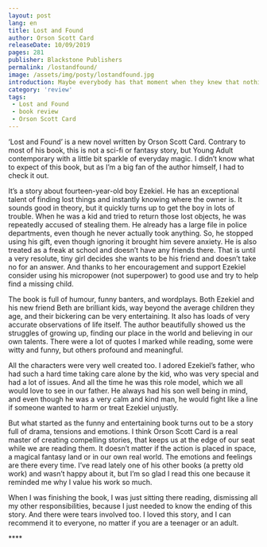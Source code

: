 ```yaml
---
layout: post
lang: en
title: Lost and Found
author: Orson Scott Card
releaseDate: 10/09/2019
pages: 281
publisher: Blackstone Publishers
permalink: /lostandfound/
image: /assets/img/posty/lostandfound.jpg
introduction: Maybe everybody has that moment when they knew that nothing else they ever did would matter quite as much.
category: 'review'
tags:
 - Lost and Found
 - book review
 - Orson Scott Card
---
```


  ‘Lost and Found’ is a new novel written by Orson Scott Card. Contrary to most of his book, this is not a sci-fi or fantasy story, but Young Adult contemporary with a little bit sparkle of everyday magic. I didn’t know what to expect of this book, but as I’m a big fan of the author himself, I had to check it out.

  It’s a story about fourteen-year-old boy Ezekiel. He has an exceptional talent of finding lost things and instantly knowing where the owner is. It sounds good in theory, but it quickly turns up to get the boy in lots of trouble. When he was a kid and tried to return those lost objects, he was repeatedly accused of stealing them. He already has a large file in police departments, even though he never actually took anything. So, he stopped using his gift, even though ignoring it brought him severe anxiety. He is also treated as a freak at school and doesn’t have any friends there. That is until a very resolute, tiny girl decides she wants to be his friend and doesn’t take no for an answer. And thanks to her encouragement and support Ezekiel consider using his micropower (not superpower) to good use and try to help find a missing child.

  The book is full of humour, funny banters, and wordplays. Both Ezekiel and his new friend Beth are brilliant kids, way beyond the average children they age, and their bickering can be very entertaining. It also has loads of very accurate observations of life itself. The author beautifully showed us the struggles of growing up, finding our place in the world and believing in our own talents. There were a lot of quotes I marked while reading, some were witty and funny, but others profound and meaningful.

  All the characters were very well created too. I adored Ezekiel’s father, who had such a hard time taking care alone by the kid, who was very special and had a lot of issues. And all the time he was this role model, which we all would love to see in our father. He always had his son well being in mind, and even though he was a very calm and kind man, he would fight like a line if someone wanted to harm or treat Ezekiel unjustly.

  But what started as the funny and entertaining book turns out to be a story full of drama, tensions and emotions. I think Orson Scott Card is a real master of creating compelling stories, that keeps us at the edge of our seat while we are reading them. It doesn’t matter if the action is placed in space, a magical fantasy land or in our own real world. The emotions and feelings are there every time. I’ve read lately one of his other books (a pretty old work) and wasn’t happy about it, but I’m so glad I read this one because it reminded me why I value his work so much.

  When I was finishing the book, I was just sitting there reading, dismissing all my other responsibilities, because I just needed to know the ending of this story. And there were tears involved too. I loved this story, and I can recommend it to everyone, no matter if you are a teenager or an adult.

  \*\*\*\*
